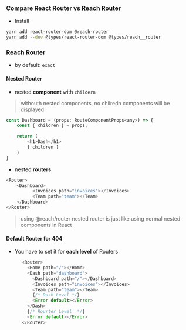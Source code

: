 ### Compare React Router vs Reach Router
- Install
```sh
yarn add react-router-dom @reach-router
yarn add --dev @types/react-router-dom @types/reach__router
```

### Reach Router
- by default: `exact`
#### Nested Router
- nested **component** with `childern`
> withouth nested components, no chilredn components will be displayed
```javascript
const Dashboard = (props: RouteComponentProps<any>) => {
    const { children } = props;

    return (
        <h1>Dash</h1>
        { children }
    )
}
```
- nested **routers**
```javascript
<Router>
    <Dashboard>
          <Invoices path="invoices"></Invoices>
          <Team path="team"></Team>
    </Dashboard>
</Router>
```
> using @reach/router nested router is just like using normal nested components in React

#### Default Router for 404
- You have to set it for **each level** of Routers
```javascript
      <Router>
        <Home path="/"></Home>
        <Dash path="dashboard">
          <Dashboard path="/"></Dashboard>
          <Invoices path="invoices"></Invoices>
          <Team path="team"></Team>
          {/* Dash Level */}
          <Error default></Error>
        </Dash>
        {/* Rourter Level  */}
        <Error default></Error>
      </Router>
```

